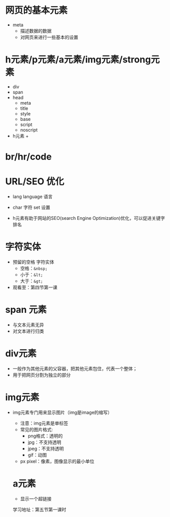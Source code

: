 # 网页的基本元素

+ meta 
  + 描述数据的数据
  + 对网页来进行一些基本的设置



# h元素/p元素/a元素/img元素/strong元素

+ div
+ span
+ head
  + meta
  + title
  + style
  + base
  + script
  + noscript
+ h元素
  + 

# br/hr/code



# URL/SEO 优化

+ lang language 语言

+ char 字符 set 设置

+ h元素有助于网站的SEO(search Engine Optimization)优化，可以促进关键字排名




# 字符实体

+ 预留的空格 字符实体
  + 空格：`&nbsp;`
  + 小于：`&lt;`
  + 大于：`&gt;`
+ 观看至：第四节第一课

# span 元素

+ 与文本元素无异
+ 对文本进行归类

# div元素

+ 一般作为其他元素的父容器，把其他元素包住，代表一个整体；
+ 用于把网页分割为独立的部分

# img元素

+ img元素专门用来显示图片（img是image的缩写）

  + 注意：img元素是单标签
  + 常见的图片格式:
    + png格式：透明的
    + jpg：不支持透明
    + jpeg：不支持透明
    + gif：动图
  + px pixel：像素，图像显示的最小单位

  # a元素

  + 显示一个超链接

  

  学习地址：第五节第一课时

  